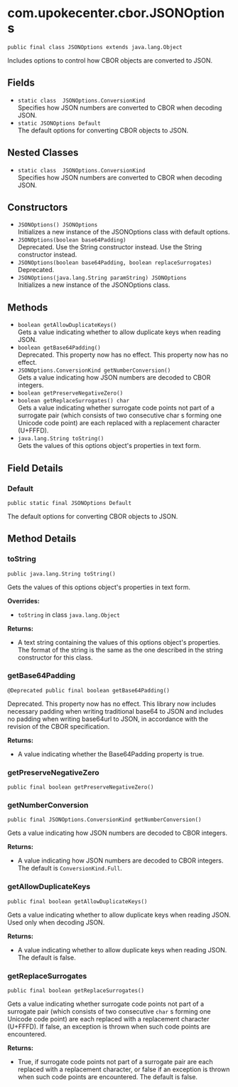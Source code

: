 # com.upokecenter.cbor.JSONOptions

    public final class JSONOptions extends java.lang.Object

Includes options to control how CBOR objects are converted to JSON.

## Fields

* `static class  JSONOptions.ConversionKind`<br>
 Specifies how JSON numbers are converted to CBOR when decoding JSON.
* `static JSONOptions Default`<br>
 The default options for converting CBOR objects to JSON.

## Nested Classes

* `static class  JSONOptions.ConversionKind`<br>
 Specifies how JSON numbers are converted to CBOR when decoding JSON.

## Constructors

* `JSONOptions() JSONOptions`<br>
 Initializes a new instance of the JSONOptions
 class with default options.
* `JSONOptions​(boolean base64Padding)`<br>
 Deprecated.
Use the String constructor instead.
 Use the String constructor instead.
* `JSONOptions​(boolean base64Padding,
           boolean replaceSurrogates)`<br>
 Deprecated.
* `JSONOptions​(java.lang.String paramString) JSONOptions`<br>
 Initializes a new instance of the JSONOptions
 class.

## Methods

* `boolean getAllowDuplicateKeys()`<br>
 Gets a value indicating whether to allow duplicate keys when reading JSON.
* `boolean getBase64Padding()`<br>
 Deprecated.
This property now has no effect.
 This property now has no effect.
* `JSONOptions.ConversionKind getNumberConversion()`<br>
 Gets a value indicating how JSON numbers are decoded to CBOR integers.
* `boolean getPreserveNegativeZero()`<br>
* `boolean getReplaceSurrogates() char`<br>
 Gets a value indicating whether surrogate code points not part of a
 surrogate pair (which consists of two consecutive char s
 forming one Unicode code point) are each replaced with a replacement
 character (U+FFFD).
* `java.lang.String toString()`<br>
 Gets the values of this options object's properties in text form.

## Field Details

### Default
    public static final JSONOptions Default
The default options for converting CBOR objects to JSON.
## Method Details

### toString
    public java.lang.String toString()
Gets the values of this options object's properties in text form.

**Overrides:**

* <code>toString</code> in class <code>java.lang.Object</code>

**Returns:**

* A text string containing the values of this options object's
 properties. The format of the string is the same as the one
 described in the string constructor for this class.

### getBase64Padding
    @Deprecated public final boolean getBase64Padding()
Deprecated.
This property now has no effect. This library now includes  necessary
 padding when writing traditional base64 to JSON and includes no
 padding when writing base64url to JSON, in  accordance with the
 revision of the CBOR specification.

**Returns:**

* A value indicating whether the Base64Padding property is true.

### getPreserveNegativeZero
    public final boolean getPreserveNegativeZero()
### getNumberConversion
    public final JSONOptions.ConversionKind getNumberConversion()
Gets a value indicating how JSON numbers are decoded to CBOR integers.

**Returns:**

* A value indicating how JSON numbers are decoded to CBOR integers.
 The default is <code>ConversionKind.Full</code>.

### getAllowDuplicateKeys
    public final boolean getAllowDuplicateKeys()
Gets a value indicating whether to allow duplicate keys when reading JSON.
 Used only when decoding JSON.

**Returns:**

* A value indicating whether to allow duplicate keys when reading
 JSON. The default is false.

### getReplaceSurrogates
    public final boolean getReplaceSurrogates()
Gets a value indicating whether surrogate code points not part of a
 surrogate pair (which consists of two consecutive <code>char</code> s
 forming one Unicode code point) are each replaced with a replacement
 character (U+FFFD). If false, an exception is thrown when such code
 points are encountered.

**Returns:**

* True, if surrogate code points not part of a surrogate pair are each
 replaced with a replacement character, or false if an exception is
 thrown when such code points are encountered. The default is false.
